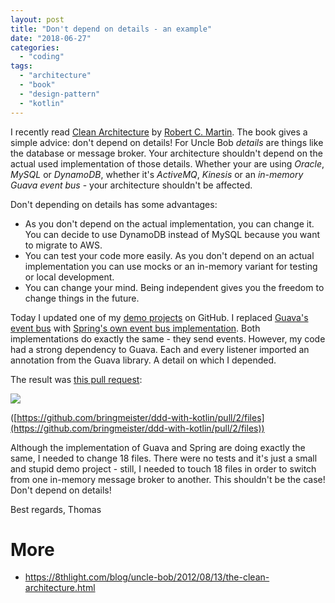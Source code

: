 ```yaml
---
layout: post
title: "Don't depend on details - an example"
date: "2018-06-27"
categories: 
  - "coding"
tags: 
  - "architecture"
  - "book"
  - "design-pattern"
  - "kotlin"
---
```


I recently read [Clean Architecture](https://www.safaribooksonline.com/library/view/clean-architecture-a/9780134494272/) by [Robert C. Martin](https://github.com/unclebob). The book gives a simple advice: don't depend on details! For Uncle Bob _details_ are things like the database or message broker. Your architecture shouldn't depend on the actual used implementation of those details. Whether your are using _Oracle_, _MySQL_ or _DynamoDB_, whether it's _ActiveMQ_, _Kinesis_ or an _in-memory Guava event bus_ - your architecture shouldn't be affected.

Don't depending on details has some advantages:

- As you don't depend on the actual implementation, you can change it. You can decide to use DynamoDB instead of MySQL because you want to migrate to AWS.
- You can test your code more easily. As you don't depend on an actual implementation you can use mocks or an in-memory variant for testing or local development.
- You can change your mind. Being independent gives you the freedom to change things in the future.

Today I updated one of my [demo projects](https://github.com/bringmeister/ddd-with-kotlin) on GitHub. I replaced [Guava's event bus](https://github.com/google/guava/wiki/EventBusExplained) with [Spring's own event bus implementation](https://spring.io/blog/2015/02/11/better-application-events-in-spring-framework-4-2). Both implementations do exactly the same - they send events. However, my code had a strong dependency to Guava. Each and every listener imported an annotation from the Guava library. A detail on which I depended.

The result was [this pull request](https://github.com/bringmeister/ddd-with-kotlin/pull/2/files):

[![](images/Screen-Shot-2018-06-27-at-11.44.44.png)](http://tuhrig.de/wp-content/uploads/2018/06/Screen-Shot-2018-06-27-at-11.44.44.png)

([https://github.com/bringmeister/ddd-with-kotlin/pull/2/files](https://github.com/bringmeister/ddd-with-kotlin/pull/2/files))

Although the implementation of Guava and Spring are doing exactly the same, I needed to change 18 files. There were no tests and it's just a small and stupid demo project - still, I needed to touch 18 files in order to switch from one in-memory message broker to another. This shouldn't be the case! Don't depend on details!

Best regards, Thomas

# More

- https://8thlight.com/blog/uncle-bob/2012/08/13/the-clean-architecture.html
